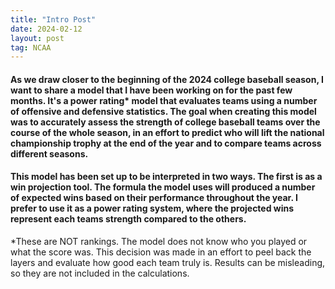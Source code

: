 ```yaml
---
title: "Intro Post"
date: 2024-02-12
layout: post
tag: NCAA
---
```

#### As we draw closer to the beginning of the 2024 college baseball season, I want to share a model that I have been working on for the past few months. It's a power rating* model that evaluates teams using a number of offensive and defensive statistics. The goal when creating this model was to accurately assess the strength of college baseball teams over the course of the whole season, in an effort to predict who will lift the national championship trophy at the end of the year and to compare teams across different seasons. 

#### This model has been set up to be interpreted in two ways. The first is as a win projection tool. The formula the model uses will produced a number of expected wins based on their performance throughout the year. I prefer to use it as a power rating system, where the projected wins represent each teams strength compared to the others.







*These are NOT rankings. The model does not know who you played or what the score was. This decision was made in an effort to peel back the layers and evaluate how good each team truly is. Results can be misleading, so they are not included in the calculations. 
